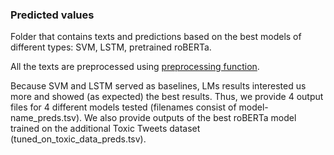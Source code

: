 ### Predicted values

Folder that contains texts and predictions based on the best models of different types: SVM, LSTM, pretrained roBERTa. 

All the texts are preprocessed using [preprocessing function](https://github.com/annedadaa/Offensive_Language_Identification/blob/d5d9b8599bced982179c9acd55cf9c99428432f5/train_predict/LanguageModels.py#L83).

Because SVM and LSTM served as baselines, LMs results interested us more and showed (as expected) the best results. Thus, we provide 4 output files for 4 different models tested (filenames consist of model-name_preds.tsv). We also provide outputs of the best roBERTa model trained on the additional Toxic Tweets dataset (tuned_on_toxic_data_preds.tsv).
